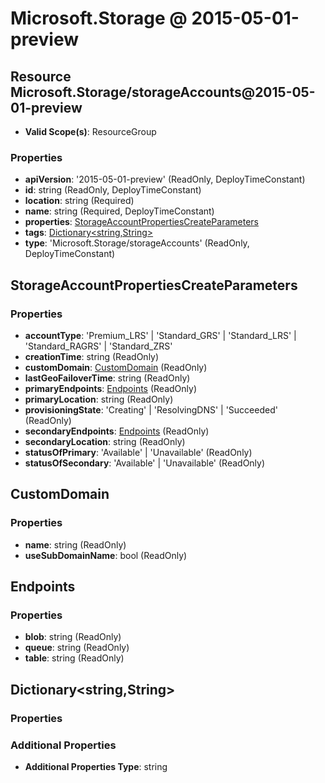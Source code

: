 # Microsoft.Storage @ 2015-05-01-preview

## Resource Microsoft.Storage/storageAccounts@2015-05-01-preview
* **Valid Scope(s)**: ResourceGroup
### Properties
* **apiVersion**: '2015-05-01-preview' (ReadOnly, DeployTimeConstant)
* **id**: string (ReadOnly, DeployTimeConstant)
* **location**: string (Required)
* **name**: string (Required, DeployTimeConstant)
* **properties**: [StorageAccountPropertiesCreateParameters](#storageaccountpropertiescreateparameters)
* **tags**: [Dictionary<string,String>](#dictionarystringstring)
* **type**: 'Microsoft.Storage/storageAccounts' (ReadOnly, DeployTimeConstant)

## StorageAccountPropertiesCreateParameters
### Properties
* **accountType**: 'Premium_LRS' | 'Standard_GRS' | 'Standard_LRS' | 'Standard_RAGRS' | 'Standard_ZRS'
* **creationTime**: string (ReadOnly)
* **customDomain**: [CustomDomain](#customdomain) (ReadOnly)
* **lastGeoFailoverTime**: string (ReadOnly)
* **primaryEndpoints**: [Endpoints](#endpoints) (ReadOnly)
* **primaryLocation**: string (ReadOnly)
* **provisioningState**: 'Creating' | 'ResolvingDNS' | 'Succeeded' (ReadOnly)
* **secondaryEndpoints**: [Endpoints](#endpoints) (ReadOnly)
* **secondaryLocation**: string (ReadOnly)
* **statusOfPrimary**: 'Available' | 'Unavailable' (ReadOnly)
* **statusOfSecondary**: 'Available' | 'Unavailable' (ReadOnly)

## CustomDomain
### Properties
* **name**: string (ReadOnly)
* **useSubDomainName**: bool (ReadOnly)

## Endpoints
### Properties
* **blob**: string (ReadOnly)
* **queue**: string (ReadOnly)
* **table**: string (ReadOnly)

## Dictionary<string,String>
### Properties
### Additional Properties
* **Additional Properties Type**: string

